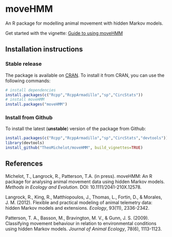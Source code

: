 # moveHMM
An R package for modelling animal movement with hidden Markov models.

Get started with the vignette: [Guide to using moveHMM](https://cran.r-project.org/web/packages/moveHMM/vignettes/moveHMM-guide.pdf)

## Installation instructions

### Stable release
The package is available on [CRAN](https://cran.r-project.org/web/packages/moveHMM/index.html). To install it from CRAN, you can use the following commands:
``` R
# install dependencies
install.packages(c("Rcpp","RcppArmadillo","sp","CircStats"))
# install moveHMM
install.packages("moveHMM")
```

### Install from Github
To install the latest (**unstable**) version of the package from Github:
``` R
install.packages(c("Rcpp","RcppArmadillo","sp","CircStats","devtools"))
library(devtools)
install_github("TheoMichelot/moveHMM", build_vignettes=TRUE)
```

## References
Michelot, T., Langrock, R., Patterson, T.A. (in press). moveHMM: An R package for analysing animal movement data using hidden Markov models. *Methods in Ecology and Evolution*. DOI: 10.1111/2041-210X.12578.

Langrock, R., King, R., Matthiopoulos, J., Thomas, L., Fortin, D., & Morales, J. M. (2012). Flexible and practical modeling of animal telemetry data: hidden Markov models and extensions. *Ecology*, 93(11), 2336-2342.

Patterson, T. A., Basson, M., Bravington, M. V., & Gunn, J. S. (2009). Classifying movement behaviour in relation to environmental conditions using hidden Markov models. *Journal of Animal Ecology*, 78(6), 1113-1123.
